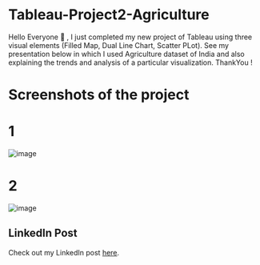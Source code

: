 # Tableau-Project2-Agriculture
Hello Everyone 🤟 , I just completed my new project of Tableau using three visual elements (Filled Map, Dual Line Chart, Scatter PLot). See my presentation below in which I used Agriculture dataset of India and also explaining the trends and analysis of a particular visualization. ThankYou !

# Screenshots of the project
# 1
![image](https://github.com/user-attachments/assets/ff76471b-4296-44eb-bc96-b9e6dcfa2fb3)

# 2
![image](https://github.com/user-attachments/assets/01f73d78-f0dc-4f5c-a6c7-dafbe9c92b2a)

## LinkedIn Post
Check out my LinkedIn post [here](https://www.linkedin.com/embed/feed/update/urn:li:ugcPost:7230657831815770114).
